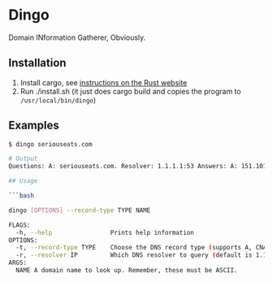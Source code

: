 # Dingo

Domain INformation Gatherer, Obviously.

## Installation

1. Install cargo, see [instructions on the Rust website](https://doc.rust-lang.org/cargo/getting-started/installation.html)
2. Run ./install.sh (it just does cargo build and copies the program to `/usr/local/bin/dingo`)

## Examples

```sh
$ dingo seriouseats.com

# Output
Questions: A: seriouseats.com. Resolver: 1.1.1.1:53 Answers: A: 151.101.66.137 (TTL 339)A: 151.101.194.137 (TTL 339)A: 151.101.130.137 (TTL 339)A: 151.101.2.137 (TTL 339) time: 11 ms

## Usage

```bash

dingo [OPTIONS] --record-type TYPE NAME

FLAGS:
  -h, --help                Prints help information
OPTIONS:
  -t, --record-type TYPE    Choose the DNS record type (supports A, CNAME, SOA and AAAA) (default A)
  -r, --resolver IP         Which DNS resolver to query (default is 1.1.1.1:53)
ARGS:
  NAME A domain name to look up. Remember, these must be ASCII.

```
